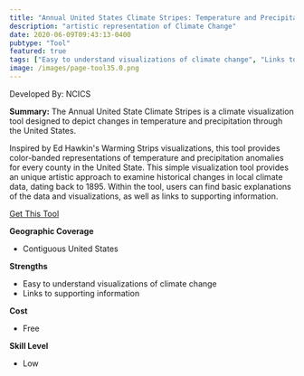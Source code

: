 ```yaml
---
title: "Annual United States Climate Stripes: Temperature and Precipitation"
description: "artistic representation of Climate Change"
date: 2020-06-09T09:43:13-0400
pubtype: "Tool"
featured: true
tags: ["Easy to understand visualizations of climate change", "Links to supporting information"]
image: /images/page-tool35.0.png
---
```

Developed By: NCICS

**Summary:** The Annual United State Climate Stripes is a climate visualization tool designed to depict changes in temperature and precipitation through the United States. 

Inspired by Ed Hawkin's Warming Strips visualizations, this tool provides color-banded representations of temperature and precipitation anomalies for every county in the United State. This simple visualization tool provides an unique artistic approach to examine historical changes in local climate data, dating back to 1895. Within the tool, users can find basic explanations of the data and visualizations, as well as links to supporting information.

<a href="https://ncsu.maps.arcgis.com/apps/MapSeries/index.html?appid=a414fcbe90fb4dedaab06a8abf12b1a0" target="_blank">Get This Tool</a>

__**Geographic Coverage**__
- Contiguous United States

__**Strengths**__
-  Easy to understand visualizations of climate change
-   Links to supporting information

__**Cost**__
- Free

__**Skill Level**__
- Low
